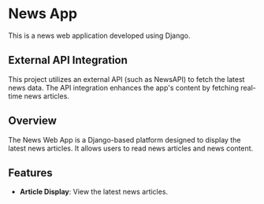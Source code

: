 <h1>News App</h1>

<p>This is a news web application developed using Django.</p>

## External API Integration

This project utilizes an external API (such as NewsAPI) to fetch the latest news data. The API integration enhances the app's content by fetching real-time news articles.

## Overview

The News Web App is a Django-based platform designed to display the latest news articles. It allows users to read news articles and news content.

## Features

- **Article Display**: View the latest news articles.



